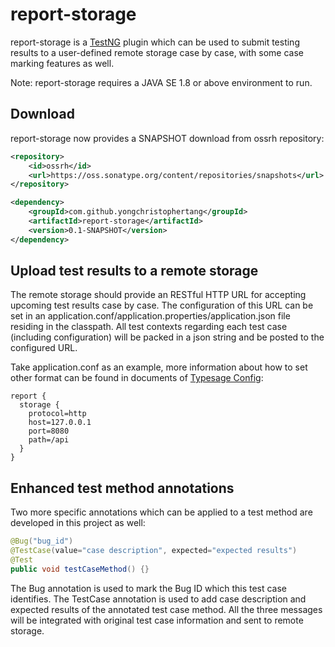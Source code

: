 # report-storage
report-storage is a [TestNG](http://testng.org) plugin which can be used to submit testing results to a user-defined remote storage case by case, with some case marking features as well.

Note: report-storage requires a JAVA SE 1.8 or above environment to run.

## Download
report-storage now provides a SNAPSHOT download from ossrh repository:

```xml
<repository>
    <id>ossrh</id>
    <url>https://oss.sonatype.org/content/repositories/snapshots</url>
</repository>

<dependency>
    <groupId>com.github.yongchristophertang</groupId>
    <artifactId>report-storage</artifactId>
    <version>0.1-SNAPSHOT</version>
</dependency>
```

## Upload test results to a remote storage
The remote storage should provide an RESTful HTTP URL for accepting upcoming test results case by case. The configuration of this URL can be set in an application.conf/application.properties/application.json file residing in the classpath. All test contexts regarding each test case (including configuration) will be packed in a json string and be posted to the configured URL.

Take application.conf as an example, more information about how to set other format can be found in documents of [Typesage Config](https://github.com/typesafehub/config):

```
report {
  storage {
    protocol=http
    host=127.0.0.1
    port=8080
    path=/api
  }
}
```

## Enhanced test method annotations
Two more specific annotations which can be applied to a test method are developed in this project as well:

```java
@Bug("bug_id")
@TestCase(value="case description", expected="expected results")
@Test
public void testCaseMethod() {}
```

The Bug annotation is used to mark the Bug ID which this test case identifies. The TestCase annotation is used to add case description and expected results of the annotated test case method. All the three messages will be integrated with original test case information and sent to remote storage.
